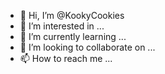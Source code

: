 - 👋 Hi, I’m @KookyCookies
- 👀 I’m interested in ...
- 🌱 I’m currently learning ...
- 💞️ I’m looking to collaborate on ...
- 📫 How to reach me ...

<!---
KookyCookies/KookyCookies is a ✨ special ✨ repository because its `README.md` (this file) appears on your GitHub profile.
You can click the Preview link to take a look at your changes.
--->
